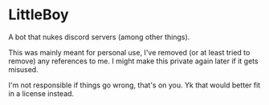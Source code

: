 # LittleBoy
A bot that nukes discord servers (among other things). 

This was mainly meant for personal use, I've removed (or at least tried to remove) any references to me. I might make this private again later if it gets misused.

I'm not responsible if things go wrong, that's on you. Yk that would better fit in a license instead. 
